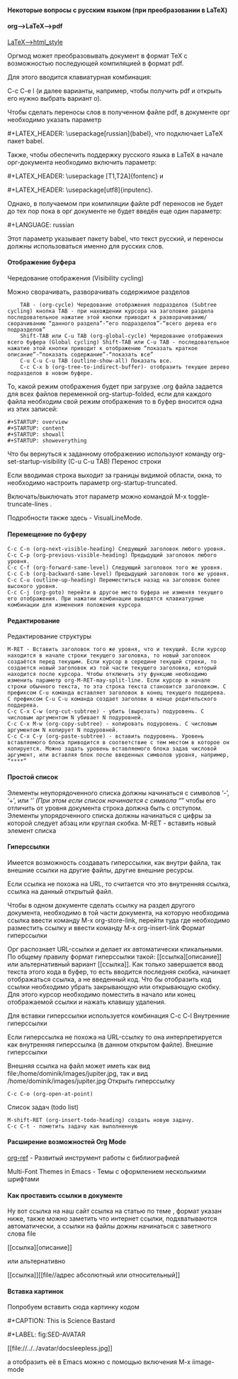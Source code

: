 #### Некоторые вопросы с русским языком (при преобразовании в LaTeX)

#### org-->LaTeX-->pdf

[LaTeX-->html_style](https://www.youtube.com/watch?v=0qHloGTT8XE&list=PLSxeivFT4JIrx6rwQB8VpSs3YeyTFuSwk&index=2)

Оргмод может преобразовывать документ в формат TeX с возможностью последующей компиляцией в формат pdf.

Для этого вводится клавиатурная комбинация:

C-c C-e l (и далее варианты, например, чтобы получить pdf и открыть его нужно выбрать вариант o).

Чтобы сделать переносы слов в полученном файле pdf, в документе орг необходимо указать параметр

#+LATEX_HEADER: \usepackage[russian]{babel}, что подключает LaTeX пакет babel.

Также, чтобы обеспечить поддержку русского языка в LaTeX в начале орг-документа необходимо включить параметр:

#+LATEX_HEADER: \usepackage [T1,T2A]{fontenc} и

#+LATEX_HEADER: \usepackage[utf8]{inputenc}.

Однако, в получаемом при компиляции файле pdf переносов не будет до тех пор пока в орг документе не будет введён еще один параметр:

#+LANGUAGE: russian

Этот параметр указывает пакету babel, что текст русский, и переносы должны использоваться именно для русских слов.

#### Отображение буфера

Чередование отображения (Visibility cycling)

Можно сворачивать, разворачивать содержимое разделов

        TAB - (org-cycle) Чередование отображения подразделов (Subtree cycling) кнопка TAB - при нахождении курсора на заголовке раздела последовательное нажатие этой кнопки приводит к разворачиванию/сворачиванию “данного раздела”-“его подразделов”-“всего дерева его подразделов”
        Shift-TAB или C-u TAB (org-global-cycle) Чередование отображения всего буфера (Global cycling) Shift-TAB или C-u TAB - последовательное нажатие этой кнопки приводит к отображению “показать краткое описание”-“показать содержание”-“показать все”
        C-u C-u C-u TAB (outline-show-all) Показать все.
        C-c C-x b (org-tree-to-indirect-buffer)- отобразить текущее дерево подразделов в новом буфере.

То, какой режим отображения будет при загрузке .org файла задается для всех файлов переменной org-startup-folded, если для каждого файла необходим свой режим отображения то в буфер вносится одна из этих записей:

    #+STARTUP: overview
    #+STARTUP: content
    #+STARTUP: showall
    #+STARTUP: showeverything

Что бы вернуться к заданному отображению используют команду org-set-startup-visibility (C-u C-u TAB)
Перенос строки

Если вводимая строка выходит за границы видимой области, окна, то необходимо настроить параметр org-startup-truncated.

Включать/выключать этот параметр можно командой M-x toggle-truncate-lines .

Подробности также здесь - VisualLineMode.

#### Перемещение по буферу

    C-c C-n (org-next-visible-heading) Следующий заголовок любого уровня.
    C-c C-p (org-previous-visible-heading) Предыдущий заголовок любого уровня.
    C-c C-f (org-forward-same-level) Следующий заголовок того же уровня.
    C-c C-b (org-backward-same-level) Предыдущий заголовок того же уровня.
    C-c C-u (outline-up-heading) Переместиться назад на заголовок более высокого уровня.
    C-c C-j (org-goto) перейти в другое место буфера не изменяя текущего его отображения. При нажатии комбинации выводятся клавиатурные комбинации для изменения положения курсора

#### Редактирование

Редактирование структуры

    M-RET - Вставить заголовок того же уровня, что и текущий. Если курсор находится в начале строки текущего заголовка, то новый заголовок создаётся перед текущим. Если курсор в середине текущей строки, то создается новый заголовок из той части текущего заголовка, который находится после курсора. Чтобы отключить эту функцию необходимо изменить параметр org-M-RET-may-split-line. Если курсор в начале строки обычного текста, то эта строка текста становится заголовком. С префиксом C-u команда вставляет заголовок в конец текущего поддерева. С префиксом C-u C-u команда создает заголовк в конце родительского поддерева.
    C-c C-x C-w (org-cut-subtree) - убить (вырезать) подуровень. С числовым аргументом N убивает N подуровней.
    C-c C-x M-w (org-copy-subtree) - копировать подуровень. С числовым аргументом N копирует N подуровней.
    C-c C-x C-y (org-paste-subtree) - вставить подуровень. Уровень вставляемого блока приводится в соответствие с тем местом в которое он копируется. Можно задать уровень вставляемого блока задав числовой аргумент, или вставляя блок после введенных символов уровня, например, “****”

#### Простой список

Элементы неупорядоченного списка должны начинаться с символов ‘-’, ‘+’, или ‘*’ (При этом если список начинается с символа “*” чтобы его отличить от уровня документа строка должна быть с отступом. Элементы упорядоченного списка должны начинаться с цифры за которой следует абзац или круглая скобка. M-RET - вставить новый элемент списка

#### Гиперссылки

Имеется возможность создавать гиперссылки, как внутри файла, так внешние ссылки на другие файлы, другие внешние ресурсы.

Если ссылка не похожа на URL, то считается что это внутренняя ссылка, ссылка на данный открытый файл.

Чтобы в одном документе сделать ссылку на раздел другого документа, необходимо в той части документа, на которую необходима ссылка ввести команду M-x org-store-link, перейти туда где необходимо разместить ссылку и ввести команду M-x org-insert-link
Формат гиперссылки

Орг распознает URL-ссылки и делает их автоматически кликальными. По общему правилу формат гиперссылки такой: [[ссылка][описание]] или альтернативный вариант [[ссылка]]. Как только завершается ввод текста этого кода в буфер, то есть вводится последняя скобка, начинает отображаться ссылка, а не введенный код. Что бы отобразить код ссылки необходимо убрать закрывающую или открывающую скобку. Для этого курсор необходимо поместить в начало или конец отображаемой ссылки и нажать клавишу удаления.

Для вставки гиперссылки используется комбинация C-c C-l
Внутренние гиперссылки

Если гиперссылка не похожа на URL-ссылку то она интерпретируется как внутренняя гиперссылка (в данном открытом файле).
Внешние гиперссылки

Внешняя ссылка на файл может иметь как вид file:/home/dominik/images/jupiter.jpg, так и вид /home/dominik/images/jupiter.jpg
Открыть гиперссылку

    C-c C-o (org-open-at-point)

Список задач (todo list)

    M-shift-RET (org-insert-todo-heading) создать новую задачу.
    C-c C-t - пометить задачу как выполненную

#### Расширение возможностей Org Mode

[org-ref](https://github.com/jkitchin/org-ref) - Развитый инструмент работы с библиографией

Multi-Font Themes in Emacs - Темы с оформлением несколькими шрифтами


#### Как проставить ссылки в документе

Ну вот ссылка на наш сайт ссылка на статью по теме , формат указан ниже, также можно заметить что интернет ссылки, подхватываются автоматически, а ссылки на файлы дожны начинаться с заветного слова file

[[ссылка][описание]]

или альтернативно

[[ссылка]][[file//адрес абсолютный или относительный]]

#### Вставка картинок

Попробуем вставить сюда картинку кодом

#+CAPTION: This is Science Bastard

#+LABEL: fig:SED-AVATAR

[[file://../../avatar/docsleepless.jpg]]

а отобразить её в Emacs можно с помощью включения M-x iimage-mode
